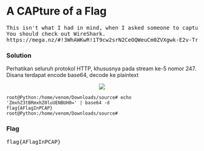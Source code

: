 <h1><b>A CAPture of a Flag</h1></b>
<pre>
This isn't what I had in mind, when I asked someone to capture a flag... can you help? 
You should check out WireShark. 
https://mega.nz/#!3WhAWKwR!1T9cw2srN2CeOQWeuCm0ZVXgwk-E2v-TrPsZ4HUQ_f4
</pre>
</b><h3>Solution</h3></b>
<p>Perhatikan seluruh protokol HTTP, khususnya pada stream ke-5 nomor 247. Disana terdapat encode base64, decode ke plaintext</p>
<p align='center'>
<img src='https://github.com/enomarozi/Writeup-CTF_Online/blob/master/CTFlearn/Forensics/Images/CaptuaFlag.jpg'>
</p>

```console
root@Python:/home/venom/Downloads/source# echo 'ZmxhZ3tBRmxhZ0luUENBUH0=' | base64 -d
flag{AFlagInPCAP}
root@Python:/home/venom/Downloads/source# 
```
</b><h3>Flag</h3></b>
<pre>
flag{AFlagInPCAP}
</pre>
